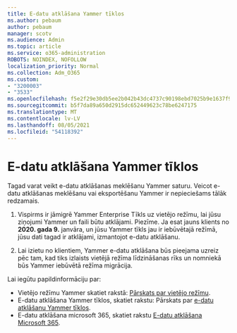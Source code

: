 ```yaml
---
title: E-datu atklāšana Yammer tīklos
ms.author: pebaum
author: pebaum
manager: scotv
ms.audience: Admin
ms.topic: article
ms.service: o365-administration
ROBOTS: NOINDEX, NOFOLLOW
localization_priority: Normal
ms.collection: Adm_O365
ms.custom:
- "3200003"
- "3533"
ms.openlocfilehash: f5e2f29e30db5ee2b042b43dc4737c90198ebd7025b9e1637f922b655a1a3f83
ms.sourcegitcommit: b5f7da89a650d2915dc652449623c78be6247175
ms.translationtype: MT
ms.contentlocale: lv-LV
ms.lasthandoff: 08/05/2021
ms.locfileid: "54118392"
---
```

# <a name="ediscovery-in-yammer-networks"></a>E-datu atklāšana Yammer tīklos

Tagad varat veikt e-datu atklāšanas meklēšanu Yammer saturu.  Veicot e-datu atklāšanas meklēšanu vai eksportēšanu Yammer ir nepieciešams tālāk redzamais.

1. Vispirms ir jāmigrē Yammer Enterprise Tīkls uz vietējo režīmu, lai jūsu ziņojumi Yammer un faili būtu atklājami. Piezīme. Ja esat jauns klients no **2020. gada 9.** janvāra, un jūsu Yammer tīkls jau ir iebūvētajā režīmā, jūsu dati tagad ir atklājami, izmantojot e-datu atklāšanu.

2. Lai izietu no klientiem, Yammer e-datu atklāšana būs pieejama uzreiz pēc tam, kad tiks izlaists vietējā režīma līdzināšanas rīks un nomniekā būs Yammer iebūvētā režīma migrācija.

Lai iegūtu papildinformāciju par:

- Vietējo režīmu Yammer skatiet rakstā: [Pārskats par vietējo režīmu](https://docs.microsoft.com/yammer/configure-your-yammer-network/overview-native-mode).
- E-datu atklāšana Yammer tīklos, skatiet rakstu: Pārskats par [e-datu atklāšanu Yammer tīklos](https://docs.microsoft.com/yammer/manage-security-and-compliance/overview-of-ediscovery).
- E-datu atklāšana microsoft 365, skatiet rakstu [E-datu atklāšana Microsoft 365](https://docs.microsoft.com/microsoft-365/compliance/ediscovery).
